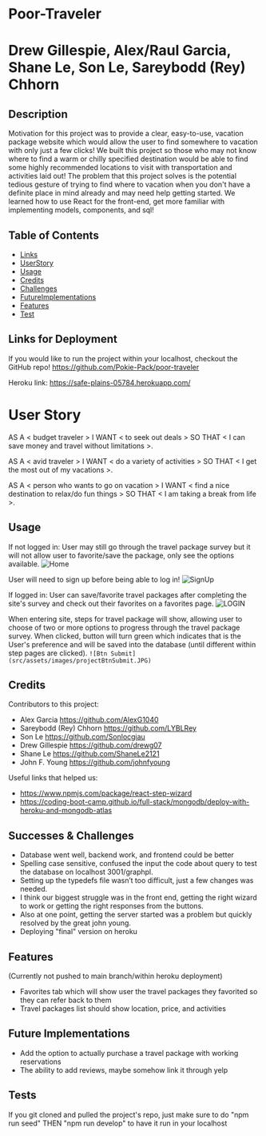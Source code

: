 # Poor-Traveler

# Drew Gillespie, Alex/Raul Garcia, Shane Le, Son Le, Sareybodd (Rey) Chhorn

## Description

Motivation for this project was to provide a clear, easy-to-use, vacation package website which would allow the user to find somewhere to vacation with only just a few clicks!
We built this project so those who may not know where to find a warm or chilly specified destination would be able to find some highly recommended locations to visit with transportation and activities laid out!
The problem that this project solves is the potential tedious gesture of trying to find where to vacation when you don't have a definite place in mind already and may need help getting started.
We learned how to use React for the front-end, get more familiar with implementing models, components, and sql!

## Table of Contents

- [Links](#links)
- [UserStory](#userStory)
- [Usage](#usage)
- [Credits](#credits)
- [Challenges](#challenges)
- [FutureImplementations](#futureimplementations)
- [Features](#features)
- [Test](#test)

## Links for Deployment

If you would like to run the project within your localhost, checkout the GitHub repo!
https://github.com/Pokie-Pack/poor-traveler

Heroku link:
https://safe-plains-05784.herokuapp.com/

# User Story

AS A < budget traveler >
I WANT < to seek out deals >
SO THAT < I can save money and travel without limitations >.

AS A < avid traveler >
I WANT < do a variety of activities >
SO THAT < I get the most out of my vacations >.

AS A < person who wants to go on vacation >
I WANT < find a nice destination to relax/do fun things >
SO THAT < I am taking a break from life >.

## Usage

If not logged in:
User may still go through the travel package survey but it will not allow user to favorite/save the package, only see the options available.
![Home](src/assets/images/project3Home.JPG)

User will need to sign up before being able to log in!
![SignUp](src/assets/images/project3SignUP.JPG)

If logged in:
User can save/favorite travel packages after completing the site's survey and check out their favorites on a favorites page.
![LOGIN](src/assets/images/project3LOGIN.JPG)

When entering site, steps for travel package will show, allowing user to choose of two or more options to progress through the travel package survey. When clicked, button will turn green which indicates that is the User's preference and will be saved into the database (until different within step pages are clicked).
`![Btn Submit](src/assets/images/projectBtnSubmit.JPG)`

## Credits

Contributors to this project:

- Alex Garcia https://github.com/AlexG1040
- Sareybodd (Rey) Chhorn https://github.com/LYBLRey
- Son Le https://github.com/Sonlocgiau
- Drew Gillespie https://github.com/drewg07
- Shane Le https://github.com/ShaneLe2121
- John F. Young https://github.com/johnfyoung

Useful links that helped us:

- https://www.npmjs.com/package/react-step-wizard
- https://coding-boot-camp.github.io/full-stack/mongodb/deploy-with-heroku-and-mongodb-atlas

## Successes & Challenges

- Database went well, backend work, and frontend could be better
- Spelling case sensitive, confused the input the code about query to test the database on localhost 3001/graphpl.
- Setting up the typedefs file wasn’t too difficult, just a few changes was needed.
- I think our biggest struggle was in the front end, getting the right wizard to work or getting the right responses from the buttons.
- Also at one point, getting the server started was a problem but quickly resolved by the great john young.
- Deploying "final" version on heroku

## Features

(Currently not pushed to main branch/within heroku deployment)

- Favorites tab which will show user the travel packages they favorited so they can refer back to them
- Travel packages list should show location, price, and activities

## Future Implementations

- Add the option to actually purchase a travel package with working reservations
- The ability to add reviews, maybe somehow link it through yelp

## Tests

If you git cloned and pulled the project's repo, just make sure to do "npm run seed" THEN "npm run develop" to have it run in your localhost
